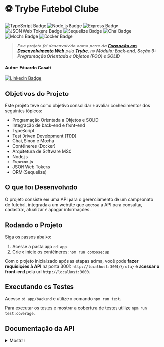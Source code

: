 # ⚽ Trybe Futebol Clube

![TypeScript Badge](https://img.shields.io/badge/TYPESCRIPT-3178C6?style=for-the-badge&logo=typescript&logoColor=white) ![Node.js Badge](https://img.shields.io/badge/node.js-339933?style=for-the-badge&logo=node.js&logoColor=white) ![Express Badge](https://img.shields.io/badge/express-black?style=for-the-badge&logo=express&logoColor=white) ![JSON Web Tokens Badge](https://img.shields.io/badge/json%20web%20tokens-black?style=for-the-badge&logo=json%20web%20tokens&logoColor=white) ![Sequelize Badge](https://img.shields.io/badge/sequelize-52B0E7?style=for-the-badge&logo=sequelize&logoColor=white) ![Chai Badge](https://img.shields.io/badge/chai-A40802?style=for-the-badge&logo=chai&logoColor=white) ![Mocha Badge](https://img.shields.io/badge/mocha-8d6748?style=for-the-badge&logo=mocha&logoColor=white) ![Docker Badge](https://img.shields.io/badge/docker-1D63ED?style=for-the-badge&logo=docker&logoColor=white)

> _Este projeto foi desenvolvido como parte da **[Formação em Desenvolvimento Web](https://www.betrybe.com/formacao-desenvolvimento-web)** pela **[Trybe](https://www.betrybe.com/)**, no **Módulo: Back-end**, **Seção 9: Programação Orientada a Objetos (POO) e SOLID**_

#### Autor: **Eduardo Casati**

[![LinkedIn Badge](https://img.shields.io/badge/LinkedIn-0A66C2?style=flat-square&logo=linkedin&logoColor=white)](https://www.linkedin.com/in/eduardocasati/)

## Objetivos do Projeto

Este projeto teve como objetivo consolidar e avaliar conhecimentos dos seguintes tópicos:

- Programação Orientada a Objetos e SOLID
- Integração de back-end e front-end
- TypeScript
- Test Driven Development (TDD)
- Chai, Sinon e Mocha
- Contêineres (Docker)
- Arquitetura de Software MSC
- Node.js
- Express.js
- JSON Web Tokens
- ORM (Sequelize)

## O que foi Desenvolvido

O projeto consiste em uma API para o gerenciamento de um campeonato de futebol, integrada a um website que acessa a API para consultar, cadastrar, atualizar e apagar informações.

## Rodando o Projeto

Siga os passos abaixo:

1. Acesse a pasta app `cd app`
2. Crie e inicie os contêineres: `npm run compose:up`

Com o projeto inicializado após as etapas acima, você pode **fazer requisições à API** na porta 3001: `http://localhost:3001/{rota}` e **acessar o front-end** pela url `http://localhost:3000`.

## Executando os Testes

Acesse `cd app/backend` e utilize o comando `npm run test`.

Para executar os testes e mostrar a cobertura de testes utilize `npm run test:coverage`.

## Documentação da API

<details>

<summary>Mostrar</summary>

</details>
